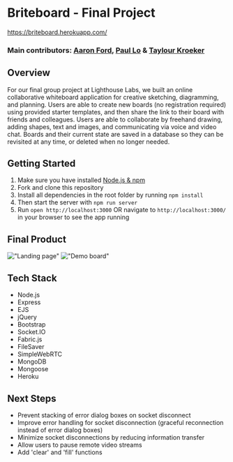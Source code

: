 # Briteboard - Final Project

https://briteboard.herokuapp.com/

### Main contributors: [Aaron Ford](https://github.com/aaronfordnet), [Paul Lo](https://github.com/LoPaul) & [Taylour Kroeker](https://github.com/tailorem)

## Overview

For our final group project at Lighthouse Labs, we built an online collaborative whiteboard application for creative sketching, diagramming, and planning. Users are able to create new boards (no registration required) using provided starter templates, and then share the link to their board with friends and colleagues. Users are able to collaborate by freehand drawing, adding shapes, text and images, and communicating via voice and video chat. Boards and their current state are saved in a database so they can be revisited at any time, or deleted when no longer needed.

## Getting Started

1. Make sure you have installed [Node.js & npm](https://nodejs.org/en/)
1. Fork and clone this repository
1. Install all dependencies in the root folder by running ``npm install``
1. Then start the server with ``npm run server``
1. Run ``open http://localhost:3000`` OR navigate to ``http://localhost:3000/`` in your browser to see the app running

## Final Product

!["Landing page"](https://github.com/LoPaul/Sketcher/blob/master/docs/landing.png?raw=true)
!["Demo board"](https://github.com/LoPaul/Sketcher/blob/master/docs/demo.png?raw=true)

## Tech Stack

- Node.js
- Express
- EJS
- jQuery
- Bootstrap
- Socket.IO
- Fabric.js
- FileSaver
- SimpleWebRTC
- MongoDB
- Mongoose
- Heroku

## Next Steps
- Prevent stacking of error dialog boxes on socket disconnect
- Improve error handling for socket disconnection (graceful reconnection instead of error dialog boxes)
- Minimize socket disconnections by reducing information transfer
- Allow users to pause remote video streams
- Add 'clear' and 'fill' functions